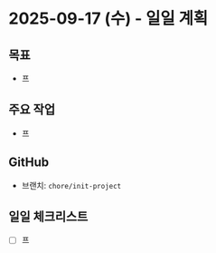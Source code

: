 # 2025-09-17 (수) - 일일 계획

## 목표
- 프

## 주요 작업
- 프

##  GitHub
- 브랜치: `chore/init-project`

## 일일 체크리스트
- [ ] 프
